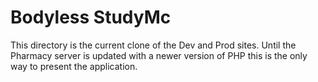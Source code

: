 # Bodyless StudyMc

This directory is the current clone of the Dev and Prod sites. Until the Pharmacy server is updated with a newer version of PHP this is the only way to present the application.